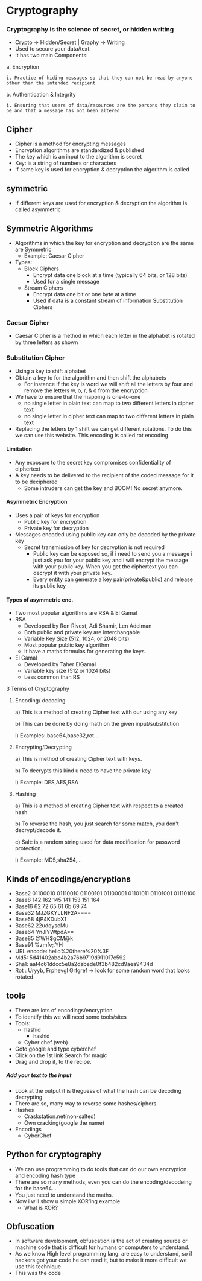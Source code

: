 # Cryptography
### Cryptography is the science of secret, or hidden writing
- Crypto => Hidden/Secret | Graphy => Writing
- Used to secure your data/text.
- It has two main Components:

a. Encryption

    i. Practice of hiding messages so that they can not be read by anyone other than the intended recipient
b. Authentication & Integrity

    i. Ensuring that users of data/resources are the persons they claim to be and that a message has not been altered
## Cipher
- Cipher is a method for encrypting messages
- Encryption algorithms are standardized & published
- The key which is an input to the algorithm is secret
- Key: is a string of numbers or characters
- If same key is used for encryption & decryption the algorithm is called
## symmetric
- If different keys are used for encryption & decryption the algorithm is
 called asymmetric
## Symmetric Algorithms
- Algorithms in which the key for encryption and decryption are the same are Symmetric
  - Example: Caesar Cipher
- Types:
  - Block Ciphers
      - Encrypt data one block at a time (typically 64 bits, or 128 bits)
      - Used for a single message
  - Stream Ciphers
      - Encrypt data one bit or one byte at a time
      - Used if data is a constant stream of information Substitution Ciphers
### Caesar Cipher
- Caesar Cipher is a method in which each letter in the alphabet is rotated by three letters as shown
### Substitution Cipher
- Using a key to shift alphabet
- Obtain a key to for the algorithm and then shift the alphabets
  - For instance if the key is word we will shift all the letters by four and remove the letters w, o, r, & d from the encryption
- We have to ensure that the mapping is one-to-one
  - no single letter in plain text can map to two different letters in cipher text
  - no single letter in cipher text can map to two different letters in plain text
- Replacing the letters by 1 shift we can get different rotations. To do this we can use this website. This encoding is called rot encoding
#### Limitation
- Any exposure to the secret key compromises confidentiality of ciphertext
- A key needs to be delivered to the recipient of the coded message for it to be deciphered
  - Some intruders can get the key and BOOM! No secret anymore.
#### Asymmetric Encryption
- Uses a pair of keys for encryption
  - Public key for encryption
  - Private key for decryption
- Messages encoded using public key can only be decoded by the private key
  - Secret transmission of key for decryption is not required
     - Public key can be exposed so, if i need to send you a message i just ask you for your public key and i will encrypt the message with your public key. When you get the ciphertext you can decrypt it with your private key.
     - Every entity can generate a key pair(private&public) and release its public key
#### Types of asymmetric enc.
- Two most popular algorithms are RSA & El Gamal
- RSA
  - Developed by Ron Rivest, Adi Shamir, Len Adelman
  - Both public and private key are interchangable
  - Variable Key Size (512, 1024, or 2048 bits)
  - Most popular public key algorithm
  - It have a maths formulas for generating the keys.
- El Gamal
  - Developed by Taher ElGamal
  - Variable key size (512 or 1024 bits)
  - Less common than RS

3 Terms of Cryptography
1) Encoding/ decoding

   a) This is a method of creating Cipher text with our using any key

   b) This can be done by doing math on the given input/substitution

   i) Examples: base64,base32,rot…
2) Encrypting/Decrypting

   a) This is method of creating Cipher text with keys.

   b) To decrypts this kind u need to have the private key

   i) Example: DES,AES,RSA
3) Hashing

   a) This is a method of creating Cipher text with respect to a created hash

   b) To reverse the hash, you just search for some match, you don't
   decrypt/decode it.

   c) Salt: is a random string used for data modification for password protection.

   i) Example: MD5,sha254,...
## Kinds of encodings/encryptions
- Base2 01100010 01110010 01100101 01100001 01101011 01101001 01110100
- Base8 142 162 145 141 153 151 164
- Base16 62 72 65 61 6b 69 74
- Base32 MJZGKYLLNF2A====
- Base58 4jP4KDubX1
- Base62 22udqyscMu
- Base64 YnJlYWtpdA==
- Base85 @WH$gCM@k
- Base91 %zmfv;:YH
- URL encode: hello%20there%20%3F
- Md5: 5d41402abc4b2a76b9719d911017c592
- Sha1: aaf4c61ddcc5e8a2dabede0f3b482cd9aea9434d
- Rot : Uryyb, Frphevgl Grfgref => look for some random word that looks rotated
## tools
- There are lots of encodings/encryption
- To identify this we will need some tools/sites
- Tools:
  - hashid
      - hashid <hash>
  - Cyber chef (web)
- Goto google and type cyberchef
- Click on the 1st link Search for magic
- Drag and drop it, to the recipe.
##### Add your text to the input
- Look at the output it is theguess of what the hash can be decoding decrypting
- There are so, many way to reverse some hashes/ciphers.
- Hashes
  - Craskstation.net(non-salted)
  - Own cracking(google the name)
- Encodings
  - CyberChef
## Python for cryptography
- We can use programming to do tools that can do our own encryption and  encoding hash type
- There are so many methods, even you can do the encoding/decodeing for  the base64…
- You just need to understand the maths.
- Now i will show u simple XOR’ing example
  - What is XOR?
## Obfuscation
- In software development, obfuscation is the act of creating source or machine code that is difficult for humans or computers to understand.
- As we know High level programming lang. are easy to understand, so if hackers got your code he can read it, but to make it more difficult we use this technique
- This was the code

